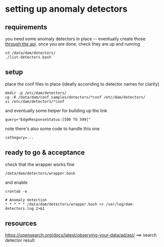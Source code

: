 # setting up anomaly detectors

## requirements

you need some anomaly detectors in place
-- eventually create those [through the api](../detectors-config/README.md).
once you are done, check they are up and running

    cd /data/dam/detectors/
	./list-detectors.bash

## setup

place the conf files in place (ideally accoriding to detector names for clarity)

    mkdir -p /etc/dam/detectors/
    cp -R /data/dam/conf_samples/detectors/*conf /etc/dam/detectors/
    vi /etc/dam/detectors/*conf

and eventually some helper for building up the link

    query="EdgeResponseStatus:[500 TO 599]"

note there's also some code to handle this one

    cathegory=...

## ready to go & acceptance

check that the wrapper works fine

	/data/dam/detectors/wrapper.bash

and enable

```
crontab -e

# Anomaly detection
* * * * * /data/dam/detectors/wrapper.bash >> /var/log/dam-detectors.log 2>&1
```

## resources

https://opensearch.org/docs/latest/observing-your-data/ad/api/
==> search detector result

